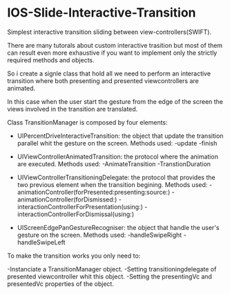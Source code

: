 # IOS-Slide-Interactive-Transition
Simplest interactive transition sliding between view-controllers(SWIFT).

There are many tutorals about custom interactive trasition but most of them can result even more exhaustive if you want to implement only the strictly required methods and objects.

So i create a signle class that hold all we need to perform an interactive transition where both presenting and presented viewcontrollers are animated. 

In this case when the user start the gesture from the edge of the screen the views involved in the transition are translated.



Class TransitionManager is composed by four elements:

- UIPercentDriveInteractiveTransition: the object that update the transition parallel whit the gesture on the screen.
  Methods used:
  -update
  -finish
  
- UIViewControllerAnimatedTransition: the protocol where the animation are executed.
  Methods used:
  -AnimateTransition
  -TranstionDuration
  
- UIViewControllerTransitioningDelegate: the protocol that provides the two previous element when the transition begining.
  Methods used:
  -animationController(forPresented:presenting:source:)
  -animationController(forDismissed:)
  -interactionControllerForPresentation(using:)
  -interactionControllerForDismissal(using:)
  
- UIScreenEdgePanGestureRecogniser: the object that handle the user's gesture on the screen.
  Methods used:
  -handleSwipeRight
  -handleSwipeLeft
  
  
  
 To make the transition works you only need to:
 
 -Instanciate a TransitionManager object.
 -Setting transitioningdelegate of presented viewcontroller whit this object.
 -Setting the presentingVc and presentedVc properties of the object.
  
